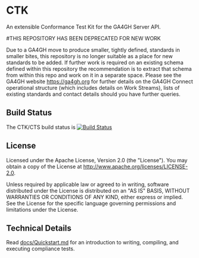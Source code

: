 # CTK
An extensible Conformance Test Kit for the GA4GH Server API. 

#THIS REPOSITORY HAS BEEN DEPRECATED FOR NEW WORK

Due to a GA4GH move to produce smaller, tightly defined, standards in smaller bites, this repository is no longer suitable as a place for new standards to be added. If further work is required on an existing schema defined within this repository the recommendation is to extract that schema from within this repo and work on it in a separate space. Please see the GA4GH website <https://ga4gh.org> for further details on the GA4GH Connect operational structure (which includes details on Work Streams), lists of existing standards and contact details should you have further queries. 

## Build Status

The CTK/CTS build status is [![Build Status](https://travis-ci.org/ga4gh/compliance.svg?branch=master)](https://travis-ci.org/ga4gh/compliance)

## License
Licensed under the Apache License, Version 2.0 (the "License").
You may obtain a copy of the License at http://www.apache.org/licenses/LICENSE-2.0.

Unless required by applicable law or agreed to in writing, software
distributed under the License is distributed on an "AS IS" BASIS,
WITHOUT WARRANTIES OR CONDITIONS OF ANY KIND, either express or implied.
See the License for the specific language governing permissions and
limitations under the License.

## Technical Details

Read [docs/Quickstart.md](docs/Quickstart.md) for an introduction to writing, compiling, and executing compliance tests.
